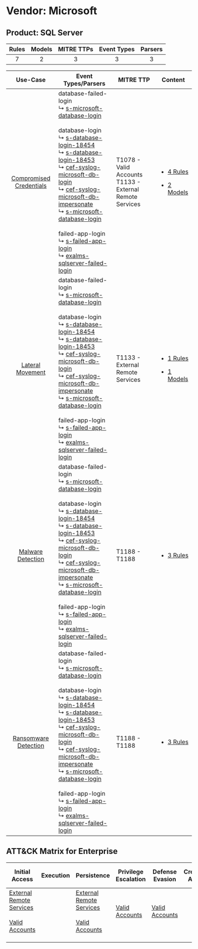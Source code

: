Vendor: Microsoft
=================
Product: SQL Server
-------------------
| Rules | Models | MITRE TTPs | Event Types | Parsers |
|:-----:|:------:|:----------:|:-----------:|:-------:|
|   7   |   2    |     3      |      3      |    3    |

|                                  Use-Case                                  | Event Types/Parsers                                                                                                                                                                                                                                                                                                                                                                                                                                                                                                                                                                                                                                                                                                                                                                                      | MITRE TTP                                                      | Content                                                                                                                 |
|:--------------------------------------------------------------------------:| -------------------------------------------------------------------------------------------------------------------------------------------------------------------------------------------------------------------------------------------------------------------------------------------------------------------------------------------------------------------------------------------------------------------------------------------------------------------------------------------------------------------------------------------------------------------------------------------------------------------------------------------------------------------------------------------------------------------------------------------------------------------------------------------------------- | -------------------------------------------------------------- | ----------------------------------------------------------------------------------------------------------------------- |
| [Compromised Credentials](../../../UseCases/uc_compromised_credentials.md) |  database-failed-login<br> ↳ [s-microsoft-database-login](Parsers/parserContent_s-microsoft-database-login.md)<br><br> database-login<br> ↳ [s-database-login-18454](Parsers/parserContent_s-database-login-18454.md)<br> ↳ [s-database-login-18453](Parsers/parserContent_s-database-login-18453.md)<br> ↳ [cef-syslog-microsoft-db-login](Parsers/parserContent_cef-syslog-microsoft-db-login.md)<br> ↳ [cef-syslog-microsoft-db-impersonate](Parsers/parserContent_cef-syslog-microsoft-db-impersonate.md)<br> ↳ [s-microsoft-database-login](Parsers/parserContent_s-microsoft-database-login.md)<br><br> failed-app-login<br> ↳ [s-failed-app-login](Parsers/parserContent_s-failed-app-login.md)<br> ↳ [exalms-sqlserver-failed-login](Parsers/parserContent_exalms-sqlserver-failed-login.md)<br> | T1078 - Valid Accounts<br>T1133 - External Remote Services<br> | [<ul><li>4 Rules</li></ul><ul><li>2 Models</li></ul>](Rules_Models/r_m_microsoft_sql_server_Compromised_Credentials.md) |
|        [Lateral Movement](../../../UseCases/uc_lateral_movement.md)        |  database-failed-login<br> ↳ [s-microsoft-database-login](Parsers/parserContent_s-microsoft-database-login.md)<br><br> database-login<br> ↳ [s-database-login-18454](Parsers/parserContent_s-database-login-18454.md)<br> ↳ [s-database-login-18453](Parsers/parserContent_s-database-login-18453.md)<br> ↳ [cef-syslog-microsoft-db-login](Parsers/parserContent_cef-syslog-microsoft-db-login.md)<br> ↳ [cef-syslog-microsoft-db-impersonate](Parsers/parserContent_cef-syslog-microsoft-db-impersonate.md)<br> ↳ [s-microsoft-database-login](Parsers/parserContent_s-microsoft-database-login.md)<br><br> failed-app-login<br> ↳ [s-failed-app-login](Parsers/parserContent_s-failed-app-login.md)<br> ↳ [exalms-sqlserver-failed-login](Parsers/parserContent_exalms-sqlserver-failed-login.md)<br> | T1133 - External Remote Services<br>                           | [<ul><li>1 Rules</li></ul><ul><li>1 Models</li></ul>](Rules_Models/r_m_microsoft_sql_server_Lateral_Movement.md)        |
|       [Malware Detection](../../../UseCases/uc_malware_detection.md)       |  database-failed-login<br> ↳ [s-microsoft-database-login](Parsers/parserContent_s-microsoft-database-login.md)<br><br> database-login<br> ↳ [s-database-login-18454](Parsers/parserContent_s-database-login-18454.md)<br> ↳ [s-database-login-18453](Parsers/parserContent_s-database-login-18453.md)<br> ↳ [cef-syslog-microsoft-db-login](Parsers/parserContent_cef-syslog-microsoft-db-login.md)<br> ↳ [cef-syslog-microsoft-db-impersonate](Parsers/parserContent_cef-syslog-microsoft-db-impersonate.md)<br> ↳ [s-microsoft-database-login](Parsers/parserContent_s-microsoft-database-login.md)<br><br> failed-app-login<br> ↳ [s-failed-app-login](Parsers/parserContent_s-failed-app-login.md)<br> ↳ [exalms-sqlserver-failed-login](Parsers/parserContent_exalms-sqlserver-failed-login.md)<br> | T1188 - T1188<br>                                              | [<ul><li>3 Rules</li></ul>](Rules_Models/r_m_microsoft_sql_server_Malware_Detection.md)                                 |
|    [Ransomware Detection](../../../UseCases/uc_ransomware_detection.md)    |  database-failed-login<br> ↳ [s-microsoft-database-login](Parsers/parserContent_s-microsoft-database-login.md)<br><br> database-login<br> ↳ [s-database-login-18454](Parsers/parserContent_s-database-login-18454.md)<br> ↳ [s-database-login-18453](Parsers/parserContent_s-database-login-18453.md)<br> ↳ [cef-syslog-microsoft-db-login](Parsers/parserContent_cef-syslog-microsoft-db-login.md)<br> ↳ [cef-syslog-microsoft-db-impersonate](Parsers/parserContent_cef-syslog-microsoft-db-impersonate.md)<br> ↳ [s-microsoft-database-login](Parsers/parserContent_s-microsoft-database-login.md)<br><br> failed-app-login<br> ↳ [s-failed-app-login](Parsers/parserContent_s-failed-app-login.md)<br> ↳ [exalms-sqlserver-failed-login](Parsers/parserContent_exalms-sqlserver-failed-login.md)<br> | T1188 - T1188<br>                                              | [<ul><li>3 Rules</li></ul>](Rules_Models/r_m_microsoft_sql_server_Ransomware_Detection.md)                              |

ATT&CK Matrix for Enterprise
----------------------------
| Initial Access                                                                                                                                   | Execution | Persistence                                                                                                                                      | Privilege Escalation                                                | Defense Evasion                                                     | Credential Access | Discovery | Lateral Movement | Collection | Command and Control | Exfiltration | Impact |
| ------------------------------------------------------------------------------------------------------------------------------------------------ | --------- | ------------------------------------------------------------------------------------------------------------------------------------------------ | ------------------------------------------------------------------- | ------------------------------------------------------------------- | ----------------- | --------- | ---------------- | ---------- | ------------------- | ------------ | ------ |
| [External Remote Services](https://attack.mitre.org/techniques/T1133)<br><br>[Valid Accounts](https://attack.mitre.org/techniques/T1078)<br><br> |           | [External Remote Services](https://attack.mitre.org/techniques/T1133)<br><br>[Valid Accounts](https://attack.mitre.org/techniques/T1078)<br><br> | [Valid Accounts](https://attack.mitre.org/techniques/T1078)<br><br> | [Valid Accounts](https://attack.mitre.org/techniques/T1078)<br><br> |                   |           |                  |            |                     |              |        |